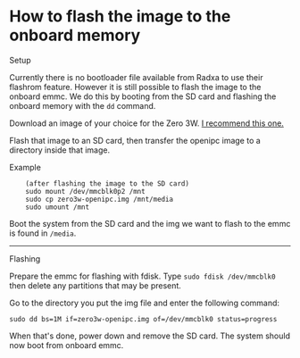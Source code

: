<h1>How to flash the image to the onboard memory</h1>


Setup

Currently there is no bootloader file available from Radxa to use their flashrom feature. However it is still possible to flash the image to the onboard emmc. We do this by booting from the SD card and flashing the onboard memory with the `dd` command.

Download an image of your choice for the Zero 3W. [I recommend this one.](https://github.com/Joshua-Riek/ubuntu-rockchip/releases/download/v1.33/ubuntu-22.04.3-preinstalled-server-arm64-radxa-zero3.img.xz)

Flash that image to an SD card, then transfer the openipc image to a directory inside that image.

Example

		(after flashing the image to the SD card)
  		sudo mount /dev/mmcblk0p2 /mnt
		sudo cp zero3w-openipc.img /mnt/media
  		sudo umount /mnt


Boot the system from the SD card and the img we want to flash to the emmc is found in `/media`.

***

Flashing

Prepare the emmc for flashing with fdisk. Type `sudo fdisk /dev/mmcblk0` then delete any partitions that may be present.

Go to the directory you put the img file and enter the following command:

`sudo dd bs=1M if=zero3w-openipc.img of=/dev/mmcblk0 status=progress`

When that's done, power down and remove the SD card. The system should now boot from onboard emmc.

